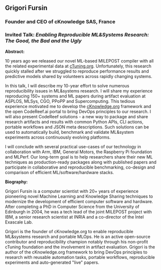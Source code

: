 ## Grigori Fursin 
### Founder and CEO of cKnowledge SAS, France

### Invited Talk: *Enabling Reproducible ML&Systems Research:  The Good, the Bad and the Ugly*

**Abstract:**

10 years ago we released our novel ML-based MILEPOST compiler with all the related experimental data at [cTuning.org](http://ctuning.org). Unfortunately, this research quickly stalled after we struggled to reproduce performance results and predictive models shared by volunteers across rapidly changing systems.

In this talk, I will describe my 10-year effort to solve numerous reproducibility issues in ML&systems research. I will share my experience reproducing 150+ systems and ML papers during artifact evaluation at ASPLOS, MLSys, CGO, PPoPP and Supercomputing. This tedious experience motivated me to develop the [cKnowledge.org](http://cknowledge.org) framework and the open CodeReef.ai portal to bring DevOps principles to our research.  I will also present CodeReef solutions - a new way to package and share research artifacts and results with common Python APIs, CLI actions, portable workflows and JSON meta descriptions. Such solutions can be used to automatically build, benchmark and validate ML&system experiments across continuously evolving platforms.

I will conclude with several practical use-cases of our technology in collaboration with Arm, IBM, General Motors, the Raspberry Pi foundation and MLPerf. Our long-term goal is to help researchers share their new ML techniques as production-ready packages along with published papers and participate in collaborative and reproducible benchmarking, co-design and comparison of efficient ML/software/hardware stacks.

**Biography:**

Grigori Fursin is a computer scientist with 20+ years of experience pioneering novel Machine Learning and Knowledge Sharing techniques to modernize the development of efficient computer software and hardware. After completing a PhD in Computer Science from the University of Edinburgh in 2004, he was a tech lead of the joint MILEPOST project with IBM, a senior research scientist at INRIA and a co-director of the Intel Exascale Lab.

Grigori is the founder of cKnowledge.org to enable reproducible ML&systems research and portable MLOps. He is an active open-source contributor and reproducibility champion notably through his non-profit cTuning foundation and the involvement in artifact evaluation. Grigori is the author of the cKnowledge.org framework to bring DevOps principles to research with reusable automation tasks, portable workflows, reproducible experiments and auto-generated "live" papers.
